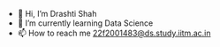 - 👋 Hi, I’m Drashti Shah
- 🌱 I’m currently learning Data Science
- 📫 How to reach me 22f2001483@ds.study.iitm.ac.in

<!---
drashtish/drashtish is a ✨ special ✨ repository because its `README.md` (this file) appears on your GitHub profile.
You can click the Preview link to take a look at your changes.
--->
